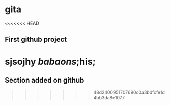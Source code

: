 # gita

<<<<<<< HEAD
## First github project

sjsojhy *babaons*;his;
=======
## Section added on github
>>>>>>> 48d2400951707690c0a3bdfcfe1d4bb3da8e1077

